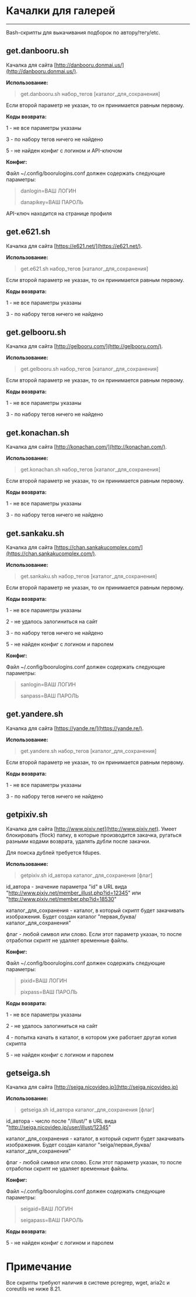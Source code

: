 # Качалки для галерей #

----------

Bash-скрипты для выкачивания подборок по автору/тегу/etc.

## get.danbooru.sh ##
Качалка для сайта [http://danbooru.donmai.us/](http://danbooru.donmai.us/).

**Использование:**
> get.danbooru.sh набор\_тегов [каталог\_для\_сохранения]

Если второй параметр не указан, то он принимается равным первому.

**Коды возврата:**

1 - не все параметры указаны

3 - по набору тегов ничего не найдено

5 - не найден конфиг с логином и API-ключом

**Конфиг:**

Файл ~/.config/boorulogins.conf должен содержать следующие параметры:

> danlogin=ВАШ ЛОГИН
> 
> danapikey=ВАШ ПАРОЛЬ

API-ключ находится на странице профиля

## get.e621.sh ##
Качалка для сайта [https://e621.net/](https://e621.net/).

**Использование:**
> get.e621.sh набор\_тегов [каталог\_для\_сохранения]

Если второй параметр не указан, то он принимается равным первому.

**Коды возврата:**

1 - не все параметры указаны

3 - по набору тегов ничего не найдено

## get.gelbooru.sh ##
Качалка для сайта [http://gelbooru.com/](http://gelbooru.com/).

**Использование:**
> get.gelbooru.sh набор\_тегов [каталог\_для\_сохранения]

Если второй параметр не указан, то он принимается равным первому.

**Коды возврата:**

1 - не все параметры указаны

3 - по набору тегов ничего не найдено

## get.konachan.sh ##
Качалка для сайта [http://konachan.com/](http://konachan.com/).

**Использование:**
> get.konachan.sh набор\_тегов [каталог\_для\_сохранения]

Если второй параметр не указан, то он принимается равным первому.

**Коды возврата:**

1 - не все параметры указаны

3 - по набору тегов ничего не найдено

## get.sankaku.sh ##
Качалка для сайта [https://chan.sankakucomplex.com/](https://chan.sankakucomplex.com/).

**Использование:**
> get.sankaku.sh набор\_тегов [каталог\_для\_сохранения]

Если второй параметр не указан, то он принимается равным первому.

**Коды возврата:**

1 - не все параметры указаны

2 - не удалось залогиниться на сайт

3 - по набору тегов ничего не найдено

5 - не найден конфиг с логином и паролем

**Конфиг:**

Файл ~/.config/boorulogins.conf должен содержать следующие параметры:

> sanlogin=ВАШ ЛОГИН
> 
> sanpass=ВАШ ПАРОЛЬ

## get.yandere.sh ##
Качалка для сайта [https://yande.re/](https://yande.re/).

**Использование:**
> get.yandere.sh набор\_тегов [каталог\_для\_сохранения]

Если второй параметр не указан, то он принимается равным первому.

**Коды возврата:**

1 - не все параметры указаны

3 - по набору тегов ничего не найдено

## getpixiv.sh ##
Качалка для сайта [http://www.pixiv.net](http://www.pixiv.net).
Умеет блокировать (flock) папку, в которые производится закачка, ругаться разными кодами возврата, удалять дубли после закачки.

Для поиска дублей требуется fdupes.

**Использование:**
> getpixiv.sh id\_автора каталог\_для\_сохранения [флаг]

id\_автора - значение параметра "id" в URL вида "http://www.pixiv.net/member_illust.php?id=12345" или "http://www.pixiv.net/member.php?id=18530"

каталог\_для\_сохранения - каталог, в который скрипт будет закачивать изображения. Будет создан каталог "первая\_буква/каталог\_для\_сохранения"

флаг - любой символ или слово. Если этот параметр указан, то после отработки скрипт не удаляет временные файлы.

**Конфиг:**

Файл ~/.config/boorulogins.conf должен содержать следующие параметры:

> pixid=ВАШ ЛОГИН
> 
> pixpass=ВАШ ПАРОЛЬ

**Коды возврата:**

1 - не все параметры указаны

2 - не удалось залогиниться на сайт

4 - попытка качать в каталог, в котором уже работает другая копия скрипта

5 - не найден конфиг с логином и паролем

## getseiga.sh ##
Качалка для сайта [http://seiga.nicovideo.jp](http://seiga.nicovideo.jp)

**Использование:**
> getseiga.sh id\_автора каталог\_для\_сохранения [флаг]

id\_автора - число после "/illust/" в URL вида "http://seiga.nicovideo.jp/user/illust/12345"

каталог\_для\_сохранения - каталог, в который скрипт будет закачивать изображения. Будет создан каталог "seiga/первая\_буква/каталог\_для\_сохранения"

флаг - любой символ или слово. Если этот параметр указан, то после отработки скрипт не удаляет временные файлы.

**Конфиг:**

Файл ~/.config/boorulogins.conf должен содержать следующие параметры:

> seigaid=ВАШ ЛОГИН
> 
> seigapass=ВАШ ПАРОЛЬ

**Коды возврата:**

5 - не найден конфиг с логином и паролем

# Примечание #

Все скрипты требуют наличия в системе pcregrep, wget, aria2c и coreutils не ниже 8.21.
